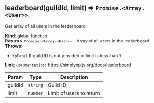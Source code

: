<a name="leaderboard"></a>

## leaderboard(guildId, limit) ⇒ <code>Promise.&lt;Array.&lt;User&gt;&gt;</code>

Get array of all users in the leaderboard

**Kind**: global function  
**Returns**: <code>Promise.&lt;Array.&lt;User&gt;&gt;</code> - Array of all users in the leaderboard  
**Throws**:

- <code>XpFatal</code> If guild ID is not provided or limit is less than 1

**Link**: `Documentation:` https://simplyxp.js.org/docs/leaderboard

| Param   | Type                | Description              |
|---------|---------------------|--------------------------|
| guildId | <code>string</code> | Guild ID                 |
| limit   | <code>number</code> | Limit of users to return |

